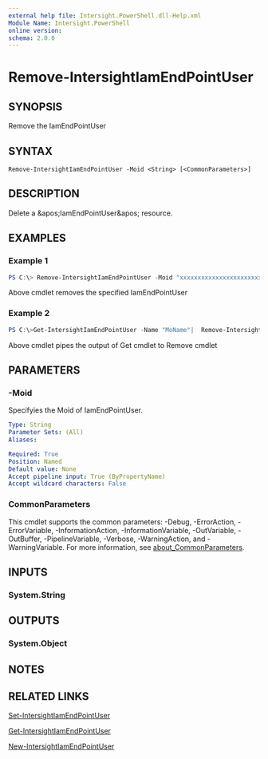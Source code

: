 ```yaml
---
external help file: Intersight.PowerShell.dll-Help.xml
Module Name: Intersight.PowerShell
online version:
schema: 2.0.0
---
```


# Remove-IntersightIamEndPointUser

## SYNOPSIS
Remove the IamEndPointUser

## SYNTAX

```
Remove-IntersightIamEndPointUser -Moid <String> [<CommonParameters>]
```

## DESCRIPTION
Delete a &amp;apos;IamEndPointUser&amp;apos; resource.

## EXAMPLES

### Example 1
```powershell
PS C:\> Remove-IntersightIamEndPointUser -Moid "xxxxxxxxxxxxxxxxxxxxxxxxxxx"
```
Above cmdlet removes the specified IamEndPointUser 

### Example 2
```powershell
PS C:\>Get-IntersightIamEndPointUser -Name "MoName"|  Remove-IntersightIamEndPointUser
```
Above cmdlet pipes the output of Get cmdlet to Remove cmdlet

## PARAMETERS

### -Moid
Specifyies the Moid of IamEndPointUser.

```yaml
Type: String
Parameter Sets: (All)
Aliases:

Required: True
Position: Named
Default value: None
Accept pipeline input: True (ByPropertyName)
Accept wildcard characters: False
```

### CommonParameters
This cmdlet supports the common parameters: -Debug, -ErrorAction, -ErrorVariable, -InformationAction, -InformationVariable, -OutVariable, -OutBuffer, -PipelineVariable, -Verbose, -WarningAction, and -WarningVariable. For more information, see [about_CommonParameters](http://go.microsoft.com/fwlink/?LinkID=113216).

## INPUTS

### System.String

## OUTPUTS

### System.Object
## NOTES

## RELATED LINKS

[Set-IntersightIamEndPointUser](./Set-IntersightIamEndPointUser.md)

[Get-IntersightIamEndPointUser](./Get-IntersightIamEndPointUser.md)

[New-IntersightIamEndPointUser](./New-IntersightIamEndPointUser.md)

